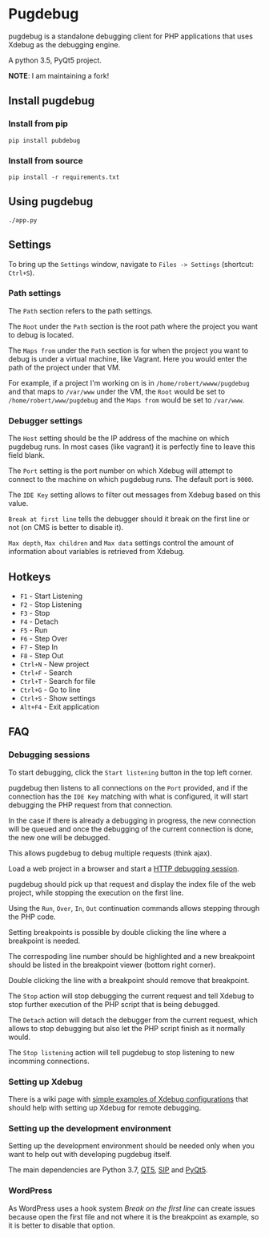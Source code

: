 # Pugdebug

pugdebug is a standalone debugging client for PHP applications that uses Xdebug as the debugging engine.

A python 3.5, PyQt5 project.

**NOTE**: I am maintaining a fork!

## Install pugdebug

### Install from pip

`pip install pubdebug`

### Install from source

`pip install -r requirements.txt`

## Using pugdebug

`./app.py`

## Settings

To bring up the `Settings` window, navigate to `Files -> Settings` (shortcut: `Ctrl+S`).

### Path settings

The `Path` section refers to the path settings.

The `Root` under the `Path` section is the root path where the project you want to debug is located.

The `Maps from` under the `Path` section is for when the project you want to debug is under a virtual machine, like Vagrant. Here you would enter the path of the project under that VM.

For example, if a project I'm working on is in `/home/robert/wwww/pugdebug` and that maps to `/var/www` under the VM, the `Root` would be set to `/home/robert/www/pugdebug` and the `Maps from` would be set to `/var/www`.

### Debugger settings

The `Host` setting should be the IP address of the machine on which pugdebug runs. In most cases (like vagrant) it is perfectly fine to leave this field blank.

The `Port` setting is the port number on which Xdebug will attempt to connect to the machine on which pugdebug runs. The default port is `9000`.

The `IDE Key` setting allows to filter out messages from Xdebug based on this value.

`Break at first line` tells the debugger should it break on the first line or not (on CMS is better to disable it).

`Max depth`, `Max children` and `Max data` settings control the amount of information about variables is retrieved from Xdebug.

## Hotkeys

* `F1` - Start Listening
* `F2` - Stop Listening
* `F3` - Stop
* `F4` - Detach
* `F5` - Run
* `F6` - Step Over
* `F7` - Step In
* `F8` - Step Out
* `Ctrl+N` - New project
* `Ctrl+F` - Search
* `Ctrl+T` - Search for file
* `Ctrl+G` - Go to line
* `Ctrl+S` - Show settings
* `Alt+F4` - Exit application

## FAQ

### Debugging sessions

To start debugging, click the `Start listening` button in the top left corner.

pugdebug then listens to all connections on the `Port` provided, and if the connection has the `IDE Key` matching with what is configured, it will start debugging the PHP request from that connection.

In the case if there is already a debugging in progress, the new connection will be queued and once the debugging of the current connection is done, the new one will be debugged.

This allows pugdebug to debug multiple requests (think ajax).

Load a web project in a browser and start a [HTTP debugging session](http://xdebug.org/docs/remote#browser_session).

pugdebug should pick up that request and display the index file of the web project, while stopping the execution on the first line.

Using the `Run`, `Over`, `In`, `Out` continuation commands allows stepping through the PHP code.

Setting breakpoints is possible by double clicking the line where a breakpoint is needed.

The correspoding line number should be highlighted and a new breakpoint should be listed in the breakpoint viewer (bottom right corner).

Double clicking the line with a breakpoint should remove that breakpoint.

The `Stop` action will stop debugging the current request and tell Xdebug to stop further execution of the PHP script that is being debugged.

The `Detach` action will detach the debugger from the current request, which allows to stop debugging but also let the PHP script finish as it normally would.

The `Stop listening` action will tell pugdebug to stop listening to new incomming connections.

### Setting up Xdebug

There is a wiki page with [simple examples of Xdebug configurations](https://github.com/robertbasic/pugdebug/wiki/Setting-up-Xdebug) that should help with setting up Xdebug for remote debugging.

### Setting up the development environment

Setting up the development environment should be needed only when you want to help out with developing pugdebug itself. 

The main dependencies are Python 3.7, [QT5](http://doc.qt.io/qt-5/gettingstarted.html), [SIP](http://www.riverbankcomputing.com/software/sip/download) and [PyQt5](http://www.riverbankcomputing.com/software/pyqt/download5).

### WordPress

As WordPress uses a hook system *Break on the first line* can create issues because open the first file and not where it is the breakpoint as example, so it is better to disable that option.